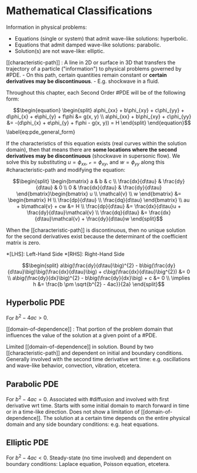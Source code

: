 # Mathematical Classifications

Information in physical problems:
- Equations (single or system) that admit wave-like solutions: hyperbolic.
- Equations that admit damped wave-like solutions: parabolic.
- Solution(s) are not wave-like: elliptic.

[[characteristic-path]]
: A line in 2D or surface in 3D that transfers the trajectory of a particle ("information") to physical problems governed by #PDE.
    - On this path, certain quantities remain constant or **certain derivatives may be discontinuous**.
    - E.g. shockwave in a fluid.

Throughout this chapter, each Second Order #PDE will be of the following form:

$$\begin{equation}
\begin{split}
a\phi_{xx} + b\phi_{xy} + c\phi_{yy} + d\phi_{x} + e\phi_{y} + f\phi &= g(x, y) \\
a\phi_{xx} + b\phi_{xy} + c\phi_{yy} &= -(d\phi_{x} + e\phi_{y} + f\phi - g(x, y)) = H
\end{split}
\end{equation}$$
\label{eq:pde_general_form}

If the characteristics of this equation exists (real curves within the solution domain), then that means there are **some locations where the second derivatives may be discontinuous** (shockwave in supersonic flow).
We solve this by substituting $u = \phi_{xx}$, $\mathcal{v} = \phi_{xy}$, and $w = \phi_{yy}$ along this #characteristic-path and modifying the equation:

$$\begin{split}
\begin{bmatrix}
a & b & c \\
\frac{dx}{d\tau} & \frac{dy}{d\tau} & 0 \\
0 & \frac{dx}{d\tau} & \frac{dy}{d\tau}
\end{bmatrix}\begin{bmatrix}
u \\
\mathcal{v} \\
w
\end{bmatrix} &= \begin{bmatrix}
H \\
\frac{dp}{d\tau} \\
\frac{dq}{d\tau}
\end{bmatrix} \\
au + b\mathcal{v} + cw &= H \\
\frac{dp}{d\tau} &= \frac{dx}{d\tau}u + \frac{dy}{d\tau}\mathcal{v} \\
\frac{dq}{d\tau} &= \frac{dx}{d\tau}\mathcal{v} + \frac{dy}{d\tau}w
\end{split}$$

When the [[characteristic-path]] is discontinuous, then no unique solution for the second derivatives exist because the determinant of the coefficient matrix is zero.

*[LHS]: Left-Hand Side
*[RHS]: Right-Hand Side

$$\begin{split}
a\big(\frac{dy}{d\tau}\big)^{2} - b\big(\frac{dy}{d\tau}\big)\big(\frac{dx}{d\tau}\big) + c\big(\frac{dx}{d\tau}\big^{2}) &= 0 \\
a\big(\frac{dy}{dx}\big)^{2} - b\big(\frac{dy}{dx}\big) + c &= 0 \\
\implies h &= \frac{b \pm \sqrt{b^{2} - 4ac}}{2a}
\end{split}$$

## Hyperbolic PDE
For $b^{2} - 4ac > 0$.

[[domain-of-dependence]]
: That portion of the problem domain that influences the value of the solution at a given point of a #PDE.

Limited [[domain-of-dependence]] in solution.
Bound by two [[characteristic-path]] and dependent on initial and boundary conditions.
Generally involved with the second time derivative wrt time: e.g. oscillations and wave-like behavior, convection, vibration, etcetera.

## Parabolic PDE
For $b^{2} - 4ac = 0$. Associated with #diffusion and involved with first derivative wrt time.
Starts with some initial domain to march forward in time or in a time-like direction.
Does not show a limitation of [[domain-of-dependence]].
The solution at a certain time depends on the entire physical domain and any side boundary conditions: e.g. heat equations.

## Elliptic PDE
For $b^{2} - 4ac < 0$. Steady-state (no time involved) and dependent on boundary conditions: Laplace equation, Poisson equation, etcetera.